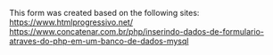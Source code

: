 This form was created based on the following sites:
https://www.htmlprogressivo.net/
https://www.concatenar.com.br/php/inserindo-dados-de-formulario-atraves-do-php-em-um-banco-de-dados-mysql
